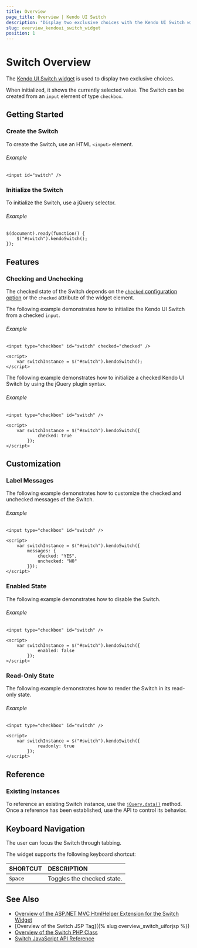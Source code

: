 ```yaml
---
title: Overview
page_title: Overview | Kendo UI Switch
description: "Display two exclusive choices with the Kendo UI Switch widget."
slug: overview_kendoui_switch_widget
position: 1
---
```


# Switch Overview

The [Kendo UI Switch widget](http://demos.telerik.com/kendo-ui/switch) is used to display two exclusive choices.

When initialized, it shows the currently selected value. The Switch can be created from an `input` element of type `checkbox`.

## Getting Started

### Create the Switch

To create the Switch, use an HTML `<input>` element.

###### Example

    <input id="switch" />

### Initialize the Switch

To initialize the Switch, use a jQuery selector.

###### Example

    $(document).ready(function() {
        $("#switch").kendoSwitch();
    });

## Features

### Checking and Unchecking

The checked state of the Switch depends on the [`checked` configuration option](/api/switch#checked) or the `checked` attribute of the widget element.

The following example demonstrates how to initialize the Kendo UI Switch from a checked `input`.

###### Example

    <input type="checkbox" id="switch" checked="checked" />

    <script>
        var switchInstance = $("#switch").kendoSwitch();
    </script>

The following example demonstrates how to initialize a checked Kendo UI Switch by using the jQuery plugin syntax.

###### Example

    <input type="checkbox" id="switch" />

    <script>
        var switchInstance = $("#switch").kendoSwitch({
                checked: true
            });
    </script>

## Customization

### Label Messages

The following example demonstrates how to customize the checked and unchecked messages of the Switch.

###### Example

    <input type="checkbox" id="switch" />

    <script>
        var switchInstance = $("#switch").kendoSwitch({
            messages: {
                checked: "YES",
                unchecked: "NO"
            }});
    </script>

### Enabled State

The following example demonstrates how to disable the Switch.

###### Example

    <input type="checkbox" id="switch" />

    <script>
        var switchInstance = $("#switch").kendoSwitch({
                enabled: false
            });
    </script>

### Read-Only State

The following example demonstrates how to render the Switch in its read-only state.

###### Example

    <input type="checkbox" id="switch" />

    <script>
        var switchInstance = $("#switch").kendoSwitch({
                readonly: true
            });
    </script>

## Reference

### Existing Instances

To reference an existing Switch instance, use the [`jQuery.data()`](http://api.jquery.com/jQuery.data/) method. Once a reference has been established, use the API to control its behavior.

## Keyboard Navigation

The user can focus the Switch through tabbing.

The widget supports the following keyboard shortcut:

| SHORTCUT						          | DESCRIPTION				                                 |
|:---                           |:---                                                |
|`Space`                        | Toggles the checked state.                         |

## See Also

* [Overview of the ASP.NET MVC HtmlHelper Extension for the Switch Widget](/aspnet-mvc/helpers/switch/overview)
* [Overview of the Switch JSP Tag]({% slug overview_switch_uiforjsp %})
* [Overview of the Switch PHP Class](/php/widgets/switch/overview)
* [Switch JavaScript API Reference](/api/javascript/ui/switch)
